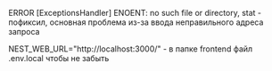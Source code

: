 ERROR [ExceptionsHandler] ENOENT: no such file or directory, stat - пофиксил, основная проблема из-за ввода неправильного адреса запроса


NEST_WEB_URL="http://localhost:3000/" - в папке frontend файл .env.local чтобы не забыть 
